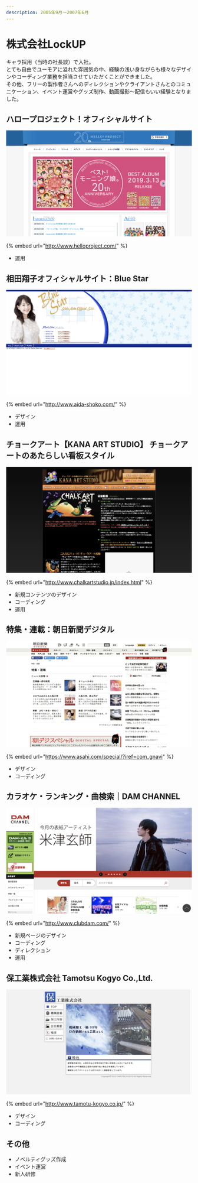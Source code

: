 ```yaml
---
description: 2005年9月～2007年6月
---
```


# 株式会社LockUP

キャラ採用（当時の社長談）で入社。\
とても自由でユーモアに溢れた雰囲気の中、経験の浅い身ながらも様々なデザインやコーディング業務を担当させていただくことができました。\
その他、フリーの製作者さんへのディレクションやクライアントさんとのコミュニケーション、イベント運営やグッズ制作、動画撮影〜配信もいい経験となりました。

## ハロープロジェクト！オフィシャルサイト

![ハロープロジェクト！オフィシャルサイト](<../.gitbook/assets/image (25).png>)

{% embed url="http://www.helloproject.com/" %}

* 運用

## 相田翔子オフィシャルサイト：Blue Star

![相田翔子オフィシャルサイト：Blue Star](<../.gitbook/assets/image (13).png>)

{% embed url="http://www.aida-shoko.com/" %}

* デザイン
* 運用

## チョークアート【KANA ART STUDIO】 チョークアートのあたらしい看板スタイル

![チョークアート【KANA ART STUDIO】 チョークアートのあたらしい看板スタイル](<../.gitbook/assets/image (29).png>)

{% embed url="http://www.chalkartstudio.jp/index.html" %}

* 新規コンテンツのデザイン
* コーディング
* 運用

## 特集・連載：朝日新聞デジタル

![特集・連載：朝日新聞デジタル](<../.gitbook/assets/image (10).png>)

{% embed url="https://www.asahi.com/special/?iref=com_gnavi" %}

* デザイン
* コーディング

## カラオケ・ランキング・曲検索｜DAM CHANNEL

![カラオケ・ランキング・曲検索｜DAM CHANNEL](<../.gitbook/assets/image (36).png>)

{% embed url="http://www.clubdam.com/" %}

* 新規ページのデザイン
* コーディング
* ディレクション
* 運用

## 保工業株式会社 Tamotsu Kogyo Co.,Ltd.

![保工業株式会社 Tamotsu Kogyo Co.,Ltd.](<../.gitbook/assets/image (15).png>)

{% embed url="http://www.tamotu-kogyo.co.jp/" %}

* デザイン
* コーディング

## その他

* ノベルティグッズ作成
* イベント運営
* 新人研修

